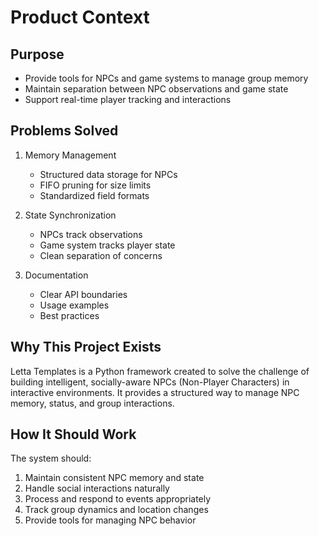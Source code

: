 # Product Context

## Purpose
- Provide tools for NPCs and game systems to manage group memory
- Maintain separation between NPC observations and game state
- Support real-time player tracking and interactions

## Problems Solved
1. Memory Management
   - Structured data storage for NPCs
   - FIFO pruning for size limits
   - Standardized field formats

2. State Synchronization
   - NPCs track observations
   - Game system tracks player state
   - Clean separation of concerns

3. Documentation
   - Clear API boundaries
   - Usage examples
   - Best practices

## Why This Project Exists
Letta Templates is a Python framework created to solve the challenge of building intelligent, socially-aware NPCs (Non-Player Characters) in interactive environments. It provides a structured way to manage NPC memory, status, and group interactions.

## How It Should Work
The system should:
1. Maintain consistent NPC memory and state
2. Handle social interactions naturally
3. Process and respond to events appropriately
4. Track group dynamics and location changes
5. Provide tools for managing NPC behavior 